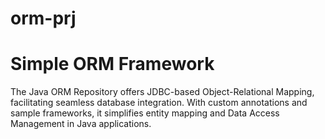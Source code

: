 # orm-prj

# Simple ORM Framework
The Java ORM Repository offers JDBC-based Object-Relational Mapping, facilitating seamless database integration. With custom annotations and sample frameworks, it simplifies entity mapping and Data Access Management in Java applications.
